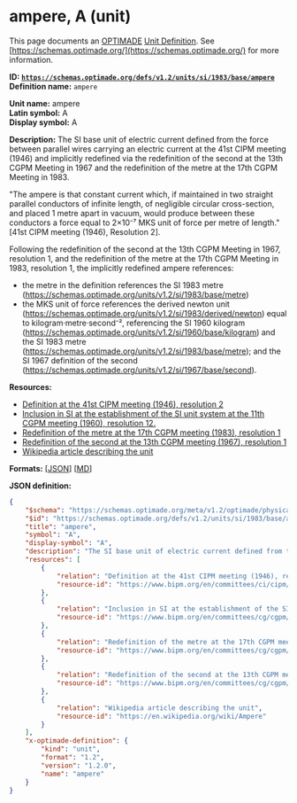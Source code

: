 # ampere, A (unit)

This page documents an [OPTIMADE](https://www.optimade.org/) [Unit Definition](https://schemas.optimade.org/#definitions). See [https://schemas.optimade.org/](https://schemas.optimade.org/) for more information.

**ID: [`https://schemas.optimade.org/defs/v1.2/units/si/1983/base/ampere`](https://schemas.optimade.org/defs/v1.2/units/si/1983/base/ampere)**  
**Definition name:** `ampere`

**Unit name:** ampere  
**Latin symbol:** A  
**Display symbol:** A  
  
**Description:** The SI base unit of electric current defined from the force between parallel wires carrying an electric current at the 41st CIPM meeting (1946) and implicitly redefined via the redefinition of the second at the 13th CGPM Meeting in 1967 and the redefinition of the metre at the 17th CGPM Meeting in 1983.

"The ampere is that constant current which, if maintained in two straight parallel conductors of infinite length, of negligible circular cross-section, and placed 1 metre apart in vacuum, would produce between these conductors a force equal to 2×10⁻⁷ MKS unit of force per metre of length." [41st CIPM meeting (1946), Resolution 2].

Following the redefinition of the second at the 13th CGPM Meeting in 1967, resolution 1, and the redefinition of the metre at the 17th CGPM Meeting in 1983, resolution 1, the implicitly redefined ampere references:

- the metre in the definition references the SI 1983 metre (https://schemas.optimade.org/units/v1.2/si/1983/base/metre)
- the MKS unit of force references the derived newton unit (https://schemas.optimade.org/units/v1.2/si/1983/derived/newton) equal to kilogram·metre·second⁻², referencing the SI 1960 kilogram (https://schemas.optimade.org/units/v1.2/si/1960/base/kilogram) and the SI 1983 metre (https://schemas.optimade.org/units/v1.2/si/1983/base/metre); and the SI 1967 definition of the second (https://schemas.optimade.org/units/v1.2/si/1967/base/second).

**Resources:**

- [Definition at the 41st CIPM meeting (1946), resolution 2](https://www.bipm.org/en/committees/ci/cipm/41-1946/resolution-2)
- [Inclusion in SI at the establishment of the SI unit system at the 11th CGPM meeting (1960), resolution 12.](https://www.bipm.org/en/committees/cg/cgpm/11-1960/resolution-12)
- [Redefinition of the metre at the 17th CGPM meeting (1983), resolution 1](https://www.bipm.org/en/committees/cg/cgpm/17-1983/resolution-1)
- [Redefinition of the second at the 13th CGPM meeting (1967), resolution 1](https://www.bipm.org/en/committees/cg/cgpm/13-1967/resolution-1)
- [Wikipedia article describing the unit](https://en.wikipedia.org/wiki/Ampere)


**Formats:** [[JSON](ampere.json)] [[MD](ampere.md)]

**JSON definition:**

``` json
{
    "$schema": "https://schemas.optimade.org/meta/v1.2/optimade/physical_unit_definition.md",
    "$id": "https://schemas.optimade.org/defs/v1.2/units/si/1983/base/ampere",
    "title": "ampere",
    "symbol": "A",
    "display-symbol": "A",
    "description": "The SI base unit of electric current defined from the force between parallel wires carrying an electric current at the 41st CIPM meeting (1946) and implicitly redefined via the redefinition of the second at the 13th CGPM Meeting in 1967 and the redefinition of the metre at the 17th CGPM Meeting in 1983.\n\n\"The ampere is that constant current which, if maintained in two straight parallel conductors of infinite length, of negligible circular cross-section, and placed 1 metre apart in vacuum, would produce between these conductors a force equal to 2\u00d710\u207b\u2077 MKS unit of force per metre of length.\" [41st CIPM meeting (1946), Resolution 2].\n\nFollowing the redefinition of the second at the 13th CGPM Meeting in 1967, resolution 1, and the redefinition of the metre at the 17th CGPM Meeting in 1983, resolution 1, the implicitly redefined ampere references:\n\n- the metre in the definition references the SI 1983 metre (https://schemas.optimade.org/units/v1.2/si/1983/base/metre)\n- the MKS unit of force references the derived newton unit (https://schemas.optimade.org/units/v1.2/si/1983/derived/newton) equal to kilogram\u00b7metre\u00b7second\u207b\u00b2, referencing the SI 1960 kilogram (https://schemas.optimade.org/units/v1.2/si/1960/base/kilogram) and the SI 1983 metre (https://schemas.optimade.org/units/v1.2/si/1983/base/metre); and the SI 1967 definition of the second (https://schemas.optimade.org/units/v1.2/si/1967/base/second).",
    "resources": [
        {
            "relation": "Definition at the 41st CIPM meeting (1946), resolution 2",
            "resource-id": "https://www.bipm.org/en/committees/ci/cipm/41-1946/resolution-2"
        },
        {
            "relation": "Inclusion in SI at the establishment of the SI unit system at the 11th CGPM meeting (1960), resolution 12.",
            "resource-id": "https://www.bipm.org/en/committees/cg/cgpm/11-1960/resolution-12"
        },
        {
            "relation": "Redefinition of the metre at the 17th CGPM meeting (1983), resolution 1",
            "resource-id": "https://www.bipm.org/en/committees/cg/cgpm/17-1983/resolution-1"
        },
        {
            "relation": "Redefinition of the second at the 13th CGPM meeting (1967), resolution 1",
            "resource-id": "https://www.bipm.org/en/committees/cg/cgpm/13-1967/resolution-1"
        },
        {
            "relation": "Wikipedia article describing the unit",
            "resource-id": "https://en.wikipedia.org/wiki/Ampere"
        }
    ],
    "x-optimade-definition": {
        "kind": "unit",
        "format": "1.2",
        "version": "1.2.0",
        "name": "ampere"
    }
}
```